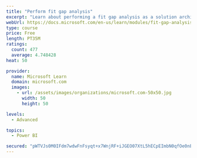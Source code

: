 ```yaml
---
title: "Perform fit gap analysis"
excerpt: "Learn about performing a fit gap analysis as a solution architect for Dynamics 365 and Microsoft Power Platform."
webUrl: https://docs.microsoft.com/en-us/learn/modules/fit-gap-analysis/
type: course
price: Free
length: PT35M
ratings:
  count: 477
  average: 4.748428
heat: 50

provider:
  name: Microsoft Learn
  domain: microsoft.com
  images:
    - url: /assets/images/organizations/microsoft.com-50x50.jpg
      width: 50
      height: 50

levels:
  - Advanced

topics:
  - Power BI

secured: "pWTVJs0M0IFdm7wdwFnFsyqt+x7WnjRF+iJGEO07XtL5hECpEImbN0qfOe0nELfPUbplSQc5FsVFwFnvDlcnjvKrHaWtIDRqKYrYDY5jaJkytBMesSwcv1tHZh9e6TQCepg3/iuj+CGCwc35hYwBzUCI6jp69hZ9UumJVrjAIcQJLwojoI6NBFu9GwPDzKWOhxRjJt4LJkl8Jn6L6xO5RYm6Jqdu575N9t1Z2acsB1XuE8LZuyfXStj0c3NcbE+Dp+IpglcC8OXxXnMBMzfKQuo7IrByz8tLRi5ThjzIhR1j55dK79EGGDF33vNZZajE6aKxy86QFC81J43WDW02KKMTzvfU/Lyw29L94mh601iVMXsaInY/EbOhSUa3nN9NucpaOEIjzYc8nISfoWb3pg/pcbe3XtPT/HuFs0gdJhQ=;JjrH8dew4m2M70MHpmFBVg=="
---
```


